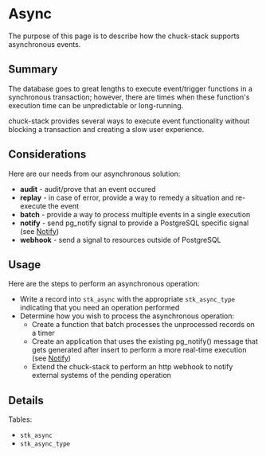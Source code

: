# Async

The purpose of this page is to describe how the chuck-stack supports asynchronous events. 

## Summary

The database goes to great lengths to execute event/trigger functions in a synchronous transaction; however, there are times when these function's execution time can be unpredictable or long-running. 

chuck-stack provides several ways to execute event functionality without blocking a transaction and creating a slow user experience.

## Considerations

Here are our needs from our asynchronous solution:

- **audit** - audit/prove that an event occured
- **replay** - in case of error, provide a way to remedy a situation and re-execute the event
- **batch** - provide a way to process multiple events in a single execution
- **notify** - send pg_notify signal to provide a PostgreSQL specific signal (see [Notify](./notify.md))
- **webhook** - send a signal to resources outside of PostgreSQL

## Usage

Here are the steps to perform an asynchronous operation:

- Write a record into `stk_async` with the appropriate `stk_async_type` indicating that you need an operation performed
- Determine how you wish to process the asynchronous operation:
  - Create a function that batch processes the unprocessed records on a timer
  - Create an application that uses the existing pg_notify() message that gets generated after insert to perform a more real-time execution (see [Notify](./notify.md))
  - Extend the chuck-stack to perform an http webhook to notify external systems of the pending operation

## Details

Tables:

- `stk_async`
- `stk_async_type`
